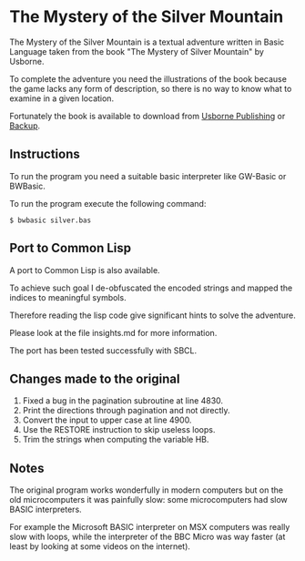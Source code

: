 # The Mystery of the Silver Mountain

The Mystery of the Silver Mountain is a textual adventure written in Basic
Language taken from the book "The Mystery of Silver Mountain" by
Usborne.

To complete the adventure you need the illustrations of the book
because the game lacks any form of description, so there is no way to
know what to examine in a given location.

Fortunately the book is available to download from [Usborne
Publishing](https://usborne.com/gb/books/computer-and-coding-books) or
[Backup](https://web.archive.org/web/20200919224315/https://usborne.com/browse-books/features/computer-and-coding-books/).

## Instructions

To run the program you need a suitable basic interpreter like GW-Basic
or BWBasic.

To run the program execute the following command:

   ```
   $ bwbasic silver.bas
   ```

## Port to Common Lisp

A port to Common Lisp is also available.

To achieve such goal I de-obfuscated the encoded strings and
mapped the indices to meaningful symbols.

Therefore reading the lisp code give significant hints to solve the
adventure.

Please look at the file insights.md for more information.

The port has been tested successfully with SBCL.

## Changes made to the original

1. Fixed a bug in the pagination subroutine at line 4830.
2. Print the directions through pagination and not directly.
3. Convert the input to upper case at line 4900.
4. Use the RESTORE instruction to skip useless loops.
5. Trim the strings when computing the variable HB.

## Notes

The original program works wonderfully in modern computers but on the
old microcomputers it was painfully slow: some microcomputers had slow
BASIC interpreters.

For example the Microsoft BASIC interpreter on MSX computers was
really slow with loops, while the interpreter of the BBC Micro was way
faster (at least by looking at some videos on the internet).
